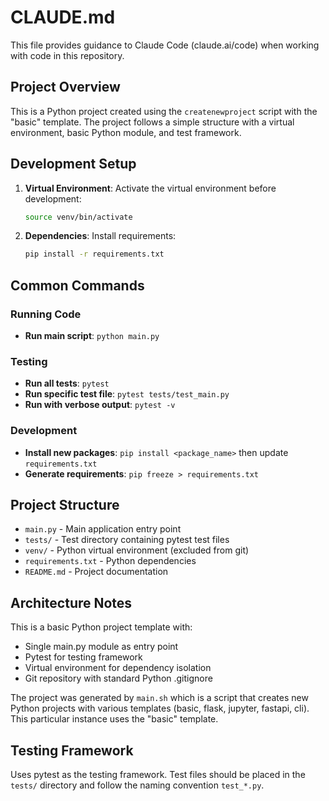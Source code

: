 # CLAUDE.md

This file provides guidance to Claude Code (claude.ai/code) when working with code in this repository.

## Project Overview

This is a Python project created using the `createnewproject` script with the "basic" template. The project follows a simple structure with a virtual environment, basic Python module, and test framework.

## Development Setup

1. **Virtual Environment**: Activate the virtual environment before development:
   ```bash
   source venv/bin/activate
   ```

2. **Dependencies**: Install requirements:
   ```bash
   pip install -r requirements.txt
   ```

## Common Commands

### Running Code
- **Run main script**: `python main.py`

### Testing
- **Run all tests**: `pytest`
- **Run specific test file**: `pytest tests/test_main.py`
- **Run with verbose output**: `pytest -v`

### Development
- **Install new packages**: `pip install <package_name>` then update `requirements.txt`
- **Generate requirements**: `pip freeze > requirements.txt`

## Project Structure

- `main.py` - Main application entry point
- `tests/` - Test directory containing pytest test files
- `venv/` - Python virtual environment (excluded from git)
- `requirements.txt` - Python dependencies
- `README.md` - Project documentation

## Architecture Notes

This is a basic Python project template with:
- Single main.py module as entry point
- Pytest for testing framework
- Virtual environment for dependency isolation
- Git repository with standard Python .gitignore

The project was generated by `main.sh` which is a script that creates new Python projects with various templates (basic, flask, jupyter, fastapi, cli). This particular instance uses the "basic" template.

## Testing Framework

Uses pytest as the testing framework. Test files should be placed in the `tests/` directory and follow the naming convention `test_*.py`.
